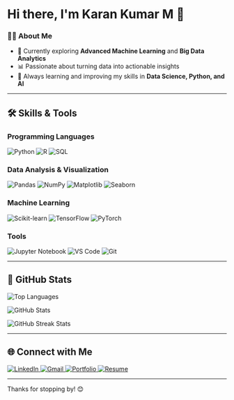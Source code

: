 # Hi there, I'm Karan Kumar M 👋  

### 👨‍💻 About Me  
- 🌱 Currently exploring **Advanced Machine Learning** and **Big Data Analytics**  
- 📊 Passionate about turning data into actionable insights  
- 🧠 Always learning and improving my skills in **Data Science, Python, and AI**  

---

## 🛠️ Skills & Tools  

### Programming Languages  
![Python](https://img.shields.io/badge/-Python-3776AB?style=for-the-badge&logo=python&logoColor=white)  ![R](https://img.shields.io/badge/-R-276DC3?style=for-the-badge&logo=r&logoColor=white)  ![SQL](https://img.shields.io/badge/-SQL-4479A1?style=for-the-badge&logo=postgresql&logoColor=white)  

### Data Analysis & Visualization  
![Pandas](https://img.shields.io/badge/-Pandas-150458?style=for-the-badge&logo=pandas&logoColor=white)  ![NumPy](https://img.shields.io/badge/-NumPy-013243?style=for-the-badge&logo=numpy&logoColor=white)  ![Matplotlib](https://img.shields.io/badge/-Matplotlib-11557C?style=for-the-badge&logo=plotly&logoColor=white)  ![Seaborn](https://img.shields.io/badge/-Seaborn-49B0C3?style=for-the-badge&logo=plotly&logoColor=white)  

### Machine Learning  
![Scikit-learn](https://img.shields.io/badge/-Scikit--learn-F7931E?style=for-the-badge&logo=scikit-learn&logoColor=white)  ![TensorFlow](https://img.shields.io/badge/-TensorFlow-FF6F00?style=for-the-badge&logo=tensorflow&logoColor=white)  ![PyTorch](https://img.shields.io/badge/-PyTorch-EE4C2C?style=for-the-badge&logo=pytorch&logoColor=white)  

### Tools  
![Jupyter Notebook](https://img.shields.io/badge/-Jupyter-F37626?style=for-the-badge&logo=jupyter&logoColor=white)  ![VS Code](https://img.shields.io/badge/-VS%20Code-007ACC?style=for-the-badge&logo=visual-studio-code&logoColor=white)  ![Git](https://img.shields.io/badge/-Git-F05032?style=for-the-badge&logo=git&logoColor=white)  

---

## 🚀 GitHub Stats  

<p align="left">
  <img src="https://github-readme-stats.vercel.app/api/top-langs?username=karankumarm549&show_icons=true&locale=en&layout=compact" alt="Top Languages" />
</p>

<p align="left">
  <img src="https://github-readme-stats.vercel.app/api?username=karankumarm549&show_icons=true&locale=en" alt="GitHub Stats" />
</p>

<p align="left">
  <img src="https://github-readme-streak-stats.herokuapp.com/?user=karankumarm549&" alt="GitHub Streak Stats" />
</p>

---

## 🌐 Connect with Me  

<p align="left">
  <a href="https://linkedin.com/in/Karan549" target="_blank">
    <img src="https://img.shields.io/badge/LinkedIn-0077B5?style=for-the-badge&logo=linkedin&logoColor=white" alt="LinkedIn" />
  </a>
  <a href="mailto:karankumarm549@gmail.com" target="_blank">
    <img src="https://img.shields.io/badge/Gmail-D14836?style=for-the-badge&logo=gmail&logoColor=white" alt="Gmail" />
  </a>
  <a href="https://yourportfolio.com" target="_blank">
    <img src="https://img.shields.io/badge/Portfolio-000000?style=for-the-badge&logo=About.me&logoColor=white" alt="Portfolio" />
  </a>
  <a href="https://drive.google.com/file/d/1_J__y-F2vmxWumC3ok73FLBruyKn3rR_/view?usp=drive_link" target="_blank">
    <img src="https://img.shields.io/badge/Resume-4285F4?style=for-the-badge&logo=Google-Drive&logoColor=white" alt="Resume" />
  </a>
</p>

---


Thanks for stopping by! 😊
